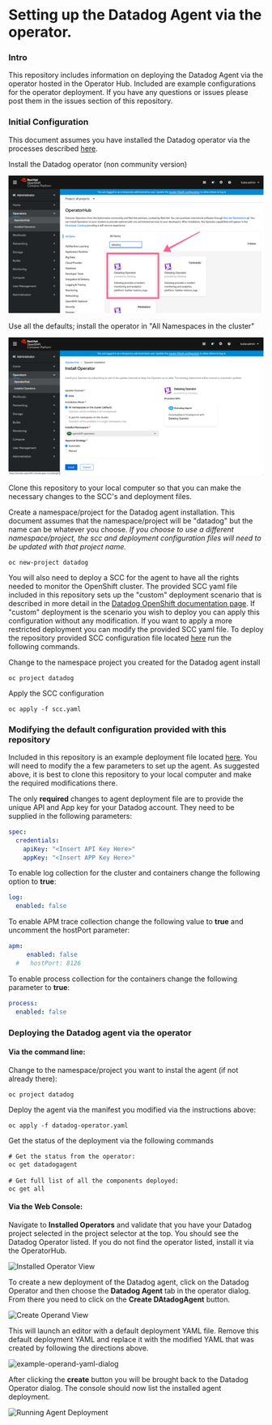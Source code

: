 # Setting up the Datadog Agent via the operator.

### Intro
This repository includes information on deploying the Datadog Agent via the operator hosted in the Operator Hub.
Included are example configurations for the operator deployment.
If you have any questions or issues please post them in the issues section of this repository.

### Initial Configuration
This document assumes you have installed the Datadog operator via the processes described [here](https://access.redhat.com/documentation/en-us/openshift_container_platform/4.5/html-single/operators/index#olm-installing-operators-from-operatorhub_olm-adding-operators-to-a-cluster).

Install the Datadog operator (non community version)

![Search for Datadog](images/operator_page_1.png)

Use all the defaults; install the operator in "All Namespaces in the cluster"

![Install Datadog Defafults](images/operator_page_2.png)

Clone this repository to your local computer so that you can make the necessary changes to the SCC's and deployment files.

Create a namespace/project for the Datadog agent installation.   This document assumes that the namespace/project will be "datadog" but the name can be whatever you choose.  *If you choose to use a different namespace/project, the scc and deployment configuration files will need to be updated with that project name.*

```
oc new-project datadog
```

You will also need to deploy a SCC for the agent to have all the rights needed to monitor the OpenShift cluster.   The provided SCC yaml file included in this repository sets up the "custom" deployment scenario that is described in more detail in the [Datadog OpenShift documentation page](https://docs.datadoghq.com/integrations/openshift/#configuration).  If "custom" deployment is the scenario you wish to deploy you can apply this configuration without any modification.   If you want to apply a more restricted deployment you can modify the provided SCC yaml file.    To deploy the repository provided SCC configuration file located [here](https://github.com/ryhennessy/datadog-operator-openshift-example/blob/master/scc.yaml) run the following commands.

Change to the namespace project you created for the Datadog agent install
```
oc project datadog
```

Apply the SCC configuration
```
oc apply -f scc.yaml
```

### Modifying the default configuration provided with this repository
Included in this repository is an example deployment file located [here](https://github.com/ryhennessy/datadog-operator-openshift-example/blob/master/datadog-operator.yaml).
You will need to modify the a few parameters to set up the agent.   As suggested above, it is best to clone this repository to your local computer and make the required modifications there.

The only **required** changes to agent deployment file are to provide the unique API and App key for your Datadog account.  They need to be supplied in the following parameters:

```YAML
spec:
  credentials:
    apiKey: "<Insert API Key Here>"
    appKey: "<Insert APP Key Here>"
```

To enable log collection for the cluster and containers change the following option to **true**:
```YAML
log:
  enabled: false
```

To enable APM trace collection change the following value to **true** and uncomment the hostPort parameter:
```YAML
apm:
     enabled: false
  #   hostPort: 8126
```
To enable process collection for the containers change the following parameter to **true**:
```yaml
process:
  enabled: false
```   



### Deploying the Datadog agent via the operator
#### Via the command line:
Change to the namespace/project you want to instal the agent (if not already there):
```
oc project datadog
```

Deploy the agent via the manifest you modified via the instructions above:
```
oc apply -f datadog-operator.yaml
```

Get the status of the deployment via the following commands
```
# Get the status from the operator:
oc get datadogagent

# Get full list of all the components deployed:
oc get all
```



#### Via the Web Console:
Navigate to **Installed Operators** and validate that you have your Datadog project selected in the project selector at the top.   You should see the Datadog Operator listed.  If you do not find the operator listed, install it via the OperatorHub.

![Installed Operator View](images/installed-operator.png)


To create a new deployment of the Datadog agent, click on the Datadog Operator and then choose the **Datadog Agent** tab in the operator dialog.   From there you need to click on the **Create DAtadogAgent** button.

![Create Operand View](images/create-operand.png)

This will launch an editor with a default deployment YAML file.   Remove this default deployment YAML and replace it with the modified YAML that was created by following the directions above.  

![example-operand-yaml-dialog](images/operand-yaml.png)

After clicking the **create** button you will be brought back to the Datadog Operator dialog.  The console should now list the installed agent deployment.   

![Running Agent Deployment](images/running-agent.png)
